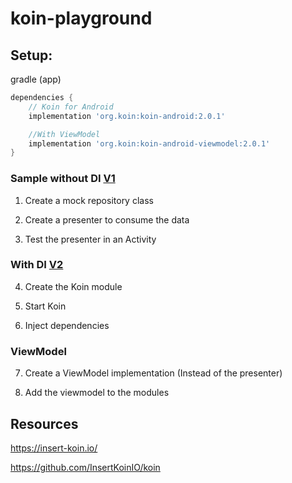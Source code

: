 # koin-playground

## Setup:

gradle (app)

```gradle
dependencies {
    // Koin for Android
    implementation 'org.koin:koin-android:2.0.1'

    //With ViewModel
    implementation 'org.koin:koin-android-viewmodel:2.0.1'
}
```


### Sample without DI [V1](https://github.com/rafaelgsm/koin-playground/tree/v1)

1. Create a mock repository class

2. Create a presenter to consume the data

3. Test the presenter in an Activity

### With DI [V2](https://github.com/rafaelgsm/koin-playground/tree/v2)
4. Create the Koin module

5. Start Koin

6. Inject dependencies

### ViewModel

7. Create a ViewModel implementation (Instead of the presenter)

8. Add the viewmodel to the modules

## Resources

https://insert-koin.io/

https://github.com/InsertKoinIO/koin

